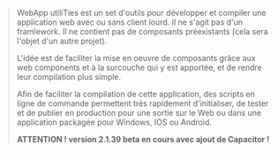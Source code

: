 > WebApp utiliTies est un set d'outils pour développer et compiler une application web avec ou sans client lourd. Il ne s'agit pas d'un framlework. Il ne contient pas de composants préexistants (cela sera l'objet d'un autre projet).
>
> L'idée est de faciliter la mise en oeuvre de composants grâce aux web components et à la surcouche qui y est apportée, et de rendre leur compilation plus simple.
>
> Afin de faciliter la compilation de cette application, des scripts en ligne de commande permettent très rapidement d'initialiser, de tester et de publier en production pour une sortie sur le Web ou dans une application packagée pour Windows, IOS ou Android.
>
> **ATTENTION ! version 2.1.39 beta en cours avec ajout de Capacitor !**